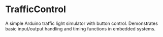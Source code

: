 # TrafficControl
A simple Arduino traffic light simulator with button control. Demonstrates basic input/output handling and timing functions in embedded systems.
